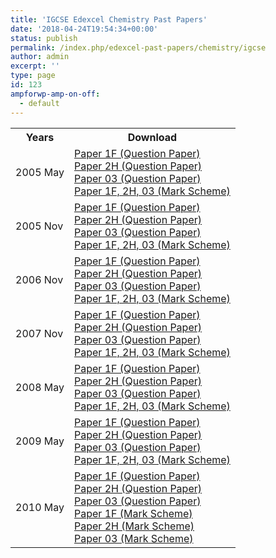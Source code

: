 ```yaml
---
title: 'IGCSE Edexcel Chemistry Past Papers'
date: '2018-04-24T19:54:34+00:00'
status: publish
permalink: /index.php/edexcel-past-papers/chemistry/igcse
author: admin
excerpt: ''
type: page
id: 123
ampforwp-amp-on-off:
  - default
---
```


<table class="table table-pastpapers">
  <tbody>
  <tr>
    <th>Years</th>
    <th>Download</th>
  </tr>
  <tr>
    <td>2005 May</td>
    <td>
          <a href="https://www.dropbox.com/s/hgi8pduzt0sxecl/4335-1F.pdf?dl=1">Paper 1F (Question Paper)</a><br/>
          <a href="https://www.dropbox.com/s/3vypwvhjcsapfpz/4335-2H.pdf?dl=1">Paper 2H (Question Paper)</a><br/>
          <a href="https://www.dropbox.com/s/9toc4np5h88ovvj/4335-03.pdf?dl=1">Paper 03 (Question Paper)</a><br/>
          <a href="https://www.dropbox.com/s/7rbndqu094yhqtx/IGCSE%20Chemistry%204335.pdf?dl=1">Paper 1F, 2H, 03 (Mark Scheme)</a>
    </td>
  </tr>
  <tr>
    <td>2005 Nov</td>
    <td>
          <a href="https://www.dropbox.com/s/1vvtmnfc1pproip/4335-1F.pdf?dl=1">Paper 1F (Question Paper)</a><br/>
          <a href="https://www.dropbox.com/s/6h3lb4t22ljhr9f/4335-2H.pdf?dl=1">Paper 2H (Question Paper)</a><br/>
          <a href="https://www.dropbox.com/s/092oiag1crqcati/4335-03.pdf?dl=1">Paper 03 (Question Paper)</a><br/>
          <a href="https://www.dropbox.com/s/f21fhrjnh8adr9i/IGCSE%20Chemistry%204335%20Mark%20Scheme%20Nov%2005%20FINAL.pdf?dl=1">Paper 1F, 2H, 03 (Mark Scheme)</a>
    </td>
  </tr>
  <tr>
    <td>2006 Nov</td>
    <td>
          <a href="https://www.dropbox.com/s/n4djrx42q376tj8/4335-1F.pdf?dl=1">Paper 1F (Question Paper)</a><br/>
          <a href="https://www.dropbox.com/s/6e8ppvu3fjl721t/4335-2H.pdf?dl=1">Paper 2H (Question Paper)</a><br/>
          <a href="https://www.dropbox.com/s/5j7220saiud7yht/4335-03.pdf?dl=1">Paper 03 (Question Paper)</a><br/>
          <a href="https://www.dropbox.com/s/6ryu0huep5v3nce/4335_IGCSE_Chemistry_msc_20070104.pdf?dl=1">Paper 1F, 2H, 03 (Mark Scheme)</a>
    </td>
  </tr>
  <tr>
    <td>2007 Nov</td>
    <td>
          <a href="https://www.dropbox.com/s/5wu7ude376gvori/4335-1F.pdf?dl=1">Paper 1F (Question Paper)</a><br/>
          <a href="https://www.dropbox.com/s/o7s8kec6bnvyvcg/4335-2H.pdf?dl=1">Paper 2H (Question Paper)</a><br/>
          <a href="https://www.dropbox.com/s/60629f2ccq40vyf/4335-03.pdf?dl=1">Paper 03 (Question Paper)</a><br/>
          <a href="https://www.dropbox.com/s/65adtbtt5lxztd5/4335_IGCSE_Chemistry_msc_20080110.pdf?dl=1">Paper 1F, 2H, 03 (Mark Scheme)</a>
    </td>
  </tr>
  <tr>
    <td>2008 May</td>
    <td>
          <a href="https://www.dropbox.com/s/mrwiji3yzwet5c0/4335-1F.pdf?dl=1">Paper 1F (Question Paper)</a><br/>
          <a href="https://www.dropbox.com/s/e30008lnhvvcibd/4335-2H.pdf?dl=1">Paper 2H (Question Paper)</a><br/>
          <a href="https://www.dropbox.com/s/k5ab3xqo8dk0c6o/4335-03.pdf?dl=1">Paper 03 (Question Paper)</a><br/>
          <a href="https://www.dropbox.com/s/usjmsges1ongsd7/4335_IGCSE_Chemistry_msc_20080807_UG020251.pdf?dl=1">Paper 1F, 2H, 03 (Mark Scheme)</a>
    </td>
  </tr>
  <tr>
    <td>2009 May</td>
    <td>
          <a href="https://www.dropbox.com/s/e4pfc64d1k92xnz/4335-1F%20Chemistry.pdf?dl=1">Paper 1F (Question Paper)</a><br/>
          <a href="https://www.dropbox.com/s/swfo6cji9oxee6e/4335-2H%20Chemistry.pdf?dl=1">Paper 2H (Question Paper)</a><br/>
          <a href="https://www.dropbox.com/s/0t5l1631997kvyf/4335-03%20%26%204437-08%20Chemistry.pdf?dl=1">Paper 03 (Question Paper)</a><br/>
          <a href="https://www.dropbox.com/s/2d8hwfwxuv8kdkz/4335_IGCSE_Chemistry_msc_20090717_UG021456.pdf?dl=1">Paper 1F, 2H, 03 (Mark Scheme)</a>
    </td>
  </tr>
  <tr>
    <td>2010 May</td>
    <td>
          <a href="https://www.dropbox.com/s/rfxjddx2bj7ffls/4335_1F_que_20100609.pdf?dl=1">Paper 1F (Question Paper)</a><br/>
          <a href="https://www.dropbox.com/s/ov7i0cliqh4dhgl/4335_2H_que_20100609.pdf?dl=1">Paper 2H (Question Paper)</a><br/>
          <a href="https://www.dropbox.com/s/ah8oznusrv8dzei/4335_03_que_20100528.pdf?dl=1">Paper 03 (Question Paper)</a><br/>
          <a href="https://www.dropbox.com/s/q2ledmqbxfc0d52/4335_1F_msc_20100715.pdf?dl=1">Paper 1F (Mark Scheme)</a><br/>
          <a href="https://www.dropbox.com/s/ufpe2wqnph5fzve/4335_2H_msc_20100715.pdf?dl=1">Paper 2H (Mark Scheme)</a><br/>
          <a href="https://www.dropbox.com/s/p7tgeh2gnmf35nw/4335_03_msc_20100715.pdf?dl=1">Paper 03 (Mark Scheme)</a>
    </td>
  </tr>
</tbody>
</table>

